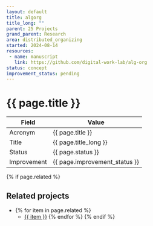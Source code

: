 ```yaml
---
layout: default
title: algorg
title_long: ""
parent: 25 Projects
grand_parent: Research
area: distributed_organizing
started: 2024-08-14
resources:
 - name: manuscript
   link: https://github.com/digital-work-lab/alg-org
status: concept
improvement_status: pending
---
```


# {{ page.title }}

Field               | Value
------------------- | ----------------------------------
Acronym             | {{ page.title }}
Title               | {{ page.title_long }}
Status              | {{ page.status }}
Improvement         | {{ page.improvement_status }}

{% if page.related %}
## Related projects 

- {% for item in page.related %}
  - <a href="{{ item }}">{{ item }}</a>
{% endfor %}
{% endif %}
